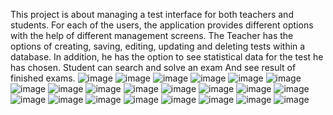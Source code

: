 This project is about managing a test interface for both teachers and students.
For each of the users, the application provides different options with the help of different management screens.
The Teacher has the options of creating, saving, editing, updating and deleting tests within a database.
In addition, he has the option to see statistical data for the test he has chosen.
Student can search and solve an exam And see result of finished exams.
![image](https://github.com/roeiatar87/ExamSystem-Project-End/assets/118129059/e482be30-587f-4b82-9e0a-6803a8c0cdd9)
![image](https://github.com/roeiatar87/ExamSystem-Project-End/assets/118129059/d32b591f-1810-4bed-9ec9-0307f345d6e0)
![image](https://github.com/roeiatar87/ExamSystem-Project-End/assets/118129059/df8a7b7b-421f-4c1b-8330-aba9acd4c194)
![image](https://github.com/roeiatar87/ExamSystem-Project-End/assets/118129059/f9ec7447-51f4-40f0-9c9f-c603fec471e6)
![image](https://github.com/roeiatar87/ExamSystem-Project-End/assets/118129059/95d10cdb-59a6-4a78-ba54-7a7a2eba2d24)
![image](https://github.com/roeiatar87/ExamSystem-Project-End/assets/118129059/24bc0183-5ab0-4338-82da-8f6b824d49d5)
![image](https://github.com/roeiatar87/ExamSystem-Project-End/assets/118129059/07c4209f-c1de-41ce-90c4-37afcc273ff8)
![image](https://github.com/roeiatar87/ExamSystem-Project-End/assets/118129059/788b48aa-d289-4867-a3ce-437554e8fe68)
![image](https://github.com/roeiatar87/ExamSystem-Project-End/assets/118129059/01fc5869-1247-4b37-82c6-67f872fdea26)
![image](https://github.com/roeiatar87/ExamSystem-Project-End/assets/118129059/c37f1b46-21c0-4673-94d4-11c5cd0dc54f)
![image](https://github.com/roeiatar87/ExamSystem-Project-End/assets/118129059/1b04b651-35a9-4e71-bd79-7a4b1c67f8a5)
![image](https://github.com/roeiatar87/ExamSystem-Project-End/assets/118129059/4fc08daf-63ea-444b-ad0e-2947f613ed39)
![image](https://github.com/roeiatar87/ExamSystem-Project-End/assets/118129059/27cdd57d-a8c3-432d-b23f-a8cb6aa40ed6)
![image](https://github.com/roeiatar87/ExamSystem-Project-End/assets/118129059/ae0067f7-d838-41a7-ae49-ec3389b76692)
![image](https://github.com/roeiatar87/ExamSystem-Project-End/assets/118129059/e19c62f7-ed8b-4461-bcbf-107a3ca80d8c)
![image](https://github.com/roeiatar87/ExamSystem-Project-End/assets/118129059/06865c31-0269-4c02-861b-106c7de3e57e)
![image](https://github.com/roeiatar87/ExamSystem-Project-End/assets/118129059/1f89d8d0-2b6b-4b62-9518-6ea682e78bee)
![image](https://github.com/roeiatar87/ExamSystem-Project-End/assets/118129059/101325ff-359e-4df5-8565-59a3a5d70296)
![image](https://github.com/roeiatar87/ExamSystem-Project-End/assets/118129059/da89997b-c696-42e6-afbc-2ab561f51df6)
![image](https://github.com/roeiatar87/ExamSystem-Project-End/assets/118129059/3d6554ac-c129-49ef-882f-93754b313f2e)
![image](https://github.com/roeiatar87/ExamSystem-Project-End/assets/118129059/35f83b63-5de8-4c1d-8702-7598d6e1180b)
![image](https://github.com/roeiatar87/ExamSystem-Project-End/assets/118129059/fe51c6f4-fbf3-4028-918b-96b777c19ae0)





